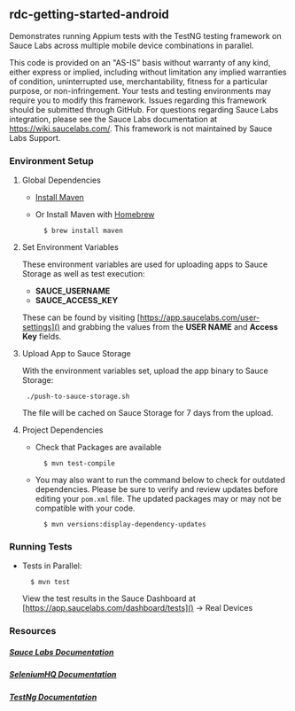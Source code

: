 ## rdc-getting-started-android

Demonstrates running Appium tests with the TestNG testing framework on Sauce Labs across multiple mobile device combinations in parallel.

This code is provided on an "AS-IS” basis without warranty of any kind, either express or implied, including without limitation any implied warranties of condition, uninterrupted use, merchantability, fitness for a particular purpose, or non-infringement. Your tests and testing environments may require you to modify this framework. Issues regarding this framework should be submitted through GitHub. For questions regarding Sauce Labs integration, please see the Sauce Labs documentation at https://wiki.saucelabs.com/. This framework is not maintained by Sauce Labs Support.

### Environment Setup

1. Global Dependencies

    * [Install Maven](https://maven.apache.org/install.html)
    * Or Install Maven with [Homebrew](http://brew.sh/)
    
            $ brew install maven

2. Set Environment Variables

    These environment variables are used for uploading apps to Sauce Storage as well as test execution:
    
    * __SAUCE_USERNAME__
    * __SAUCE_ACCESS_KEY__
    
    These can be found by visiting [https://app.saucelabs.com/user-settings]() and grabbing the values from the __USER NAME__ and __Access Key__ fields.
            
3. Upload App to Sauce Storage

    With the environment variables set, upload the app binary to Sauce Storage:
    
        ./push-to-sauce-storage.sh
        
    The file will be cached on Sauce Storage for 7 days from the upload. 
    	        
4. Project Dependencies

	* Check that Packages are available
	
	        $ mvn test-compile
	
	* You may also want to run the command below to check for outdated dependencies. Please be sure to verify and review updates before editing your `pom.xml` file. The updated packages may or may not be compatible with your code.
	
	        $ mvn versions:display-dependency-updates
	    
### Running Tests

* Tests in Parallel:

    	$ mvn test

    View the test results in the Sauce Dashboard at [https://app.saucelabs.com/dashboard/tests]() &rarr; Real Devices

### Resources

##### [Sauce Labs Documentation](https://wiki.saucelabs.com/)

##### [SeleniumHQ Documentation](http://www.seleniumhq.org/docs/)

##### [TestNg Documentation](http://testng.org/javadocs/index.html)